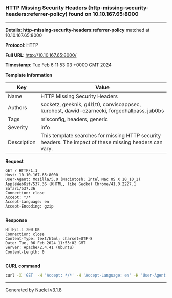### HTTP Missing Security Headers (http-missing-security-headers:referrer-policy) found on 10.10.167.65:8000

----
**Details**: **http-missing-security-headers:referrer-policy** matched at 10.10.167.65:8000

**Protocol**: HTTP

**Full URL**: http://10.10.167.65:8000/

**Timestamp**: Tue Feb 6 11:53:03 +0000 GMT 2024

**Template Information**

| Key | Value |
| --- | --- |
| Name | HTTP Missing Security Headers |
| Authors | socketz, geeknik, g4l1t0, convisoappsec, kurohost, dawid-czarnecki, forgedhallpass, jub0bs |
| Tags | misconfig, headers, generic |
| Severity | info |
| Description | This template searches for missing HTTP security headers. The impact of these missing headers can vary.<br> |

**Request**
```http
GET / HTTP/1.1
Host: 10.10.167.65:8000
User-Agent: Mozilla/5.0 (Macintosh; Intel Mac OS X 10_10_1) AppleWebKit/537.36 (KHTML, like Gecko) Chrome/41.0.2227.1 Safari/537.36
Connection: close
Accept: */*
Accept-Language: en
Accept-Encoding: gzip


```

**Response**
```http
HTTP/1.1 200 OK
Connection: close
Content-Type: text/html; charset=UTF-8
Date: Tue, 06 Feb 2024 11:53:02 GMT
Server: Apache/2.4.41 (Ubuntu)
Content-Length: 0


```


**CURL command**
```sh
curl -X 'GET' -H 'Accept: */*' -H 'Accept-Language: en' -H 'User-Agent: Mozilla/5.0 (Macintosh; Intel Mac OS X 10_10_1) AppleWebKit/537.36 (KHTML, like Gecko) Chrome/41.0.2227.1 Safari/537.36' 'http://10.10.167.65:8000/'
```

----

Generated by [Nuclei v3.1.8](https://github.com/projectdiscovery/nuclei)
